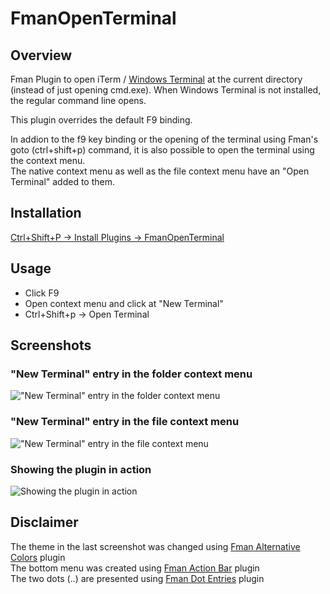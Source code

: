 # FmanOpenTerminal

## Overview
Fman Plugin to open iTerm / [Windows Terminal](https://www.microsoft.com/en-us/p/windows-terminal/9n0dx20hk701?activetab=pivot:overviewtab) at the current directory (instead of just opening cmd.exe).
When Windows Terminal is not installed, the regular command line opens.

This plugin overrides the default F9 binding.

In addion to the f9 key binding or the opening of the terminal using Fman's goto (ctrl+shift+p) command, it is also possible to open the terminal using the context menu.  
The native context menu as well as the file context menu have an "Open Terminal" added to them.

## Installation
[Ctrl+Shift+P -> Install Plugins -> FmanOpenTerminal](https://fman.io/docs/installing-plugins)

## Usage
- Click F9
- Open context menu and click at "New Terminal"
- Ctrl+Shift+p -> Open Terminal

## Screenshots
### "New Terminal" entry in the folder context menu
!["New Terminal" entry in the folder context menu](https://user-images.githubusercontent.com/1760091/129905850-aa3c36c7-cea2-4946-baba-fdc748eb983e.jpg)  

### "New Terminal" entry in the file context menu
!["New Terminal" entry in the file context menu](https://user-images.githubusercontent.com/1760091/129906039-850b46de-739b-44f2-a9f4-6657a4eb4fc2.jpg)  

### Showing the plugin in action
![Showing the plugin in action](https://user-images.githubusercontent.com/1760091/129906094-94e3154b-6e2b-4912-8381-b162ed8879f5.jpg)  

## Disclaimer
The theme in the last screenshot was changed using [Fman Alternative Colors](https://github.com/strayge/FmanAlternativeColors) plugin  
The bottom menu was created using [Fman Action Bar](https://github.com/strayge/FmanActionBar) plugin  
The two dots (..) are presented using [Fman Dot Entries](https://github.com/strayge/FmanDotEntries) plugin  
